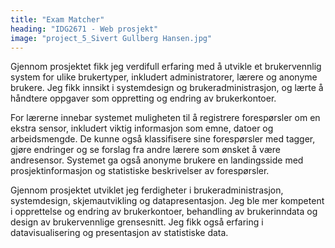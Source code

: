 ```yaml
---
title: "Exam Matcher"
heading: "IDG2671 - Web prosjekt"
image: "project_5_Sivert Gullberg Hansen.jpg"
---
```


Gjennom prosjektet fikk jeg verdifull erfaring med å utvikle et brukervennlig system for ulike brukertyper, inkludert administratorer, lærere og anonyme brukere. Jeg fikk innsikt i systemdesign og brukeradministrasjon, og lærte å håndtere oppgaver som oppretting og endring av brukerkontoer.

For lærerne innebar systemet muligheten til å registrere forespørsler om en ekstra sensor, inkludert viktig informasjon som emne, datoer og arbeidsmengde. De kunne også klassifisere sine forespørsler med tagger, gjøre endringer og se forslag fra andre lærere som ønsket å være andresensor. Systemet ga også anonyme brukere en landingsside med prosjektinformasjon og statistiske beskrivelser av forespørsler.

Gjennom prosjektet utviklet jeg ferdigheter i brukeradministrasjon, systemdesign, skjemautvikling og datapresentasjon. Jeg ble mer kompetent i opprettelse og endring av brukerkontoer, behandling av brukerinndata og design av brukervennlige grensesnitt. Jeg fikk også erfaring i datavisualisering og presentasjon av statistiske data.